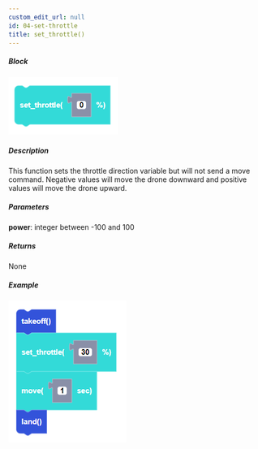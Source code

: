 ```yaml
---
custom_edit_url: null
id: 04-set-throttle
title: set_throttle()
---
```


##### Block

![set throttle block image](set_throttle.PNG)

##### Description

This function sets the throttle direction variable but will not send a move command. Negative values will move the drone downward and positive values will move the drone upward.

##### Parameters
**power**: integer between -100 and 100 <br /> 

##### Returns

None

##### Example

![set throttle example](set_throttle_example.PNG)
